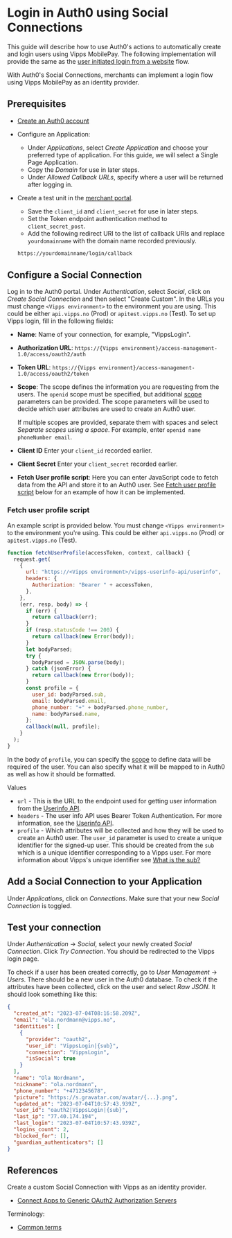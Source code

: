 <!-- START_METADATA
---
title: Login in Auth0 using Social Connections
sidebar_label: Login using Social Connections
sidebar_position: 191
pagination_next: null
pagination_prev: null
---
END_METADATA -->

# Login in Auth0 using Social Connections

This guide will describe how to use Auth0's actions to automatically create and login users using Vipps MobilePay.
The following implementation will provide the same as the
[user initiated login from a website](../../../how-it-works/user-initiated-login-howitworks.md#the-login-process) flow.

With Auth0's Social Connections, merchants can implement a login flow using Vipps MobilePay as an identity provider.

## Prerequisites

* [Create an Auth0 account](https://auth0.com/signup)
* Configure an Application:

  * Under *Applications*, select *Create Application* and choose your preferred type of application. For this guide, we will select a Single Page Application.
  * Copy the *Domain* for use in later steps.
  * Under *Allowed Callback URLs*, specify where a user will be returned after logging in.

* Create a test unit in the [merchant portal](https://developer.vippsmobilepay.com/docs/developer-resources/portal/).

  * Save the `client_id` and `client_secret` for use in later steps.
  * Set the Token endpoint authentication method to `client_secret_post`.
  * Add the following redirect URI to the list of callback URIs and replace `yourdomainname` with the domain name recorded previously.

  ```bash
  https://yourdomainname/login/callback
  ```

## Configure a Social Connection

Log in to the Auth0 portal. Under *Authentication*, select *Social*, click on *Create Social Connection* and then select "Create Custom". In the URLs you must change `<Vipps environment>` to the environment you are using. This could be either `api.vipps.no` (Prod) or `apitest.vipps.no` (Test). To set up Vipps login, fill in the following fields:

* **Name**: Name of your connection, for example, "VippsLogin".

* **Authorization URL**: `https://{Vipps environment}/access-management-1.0/access/oauth2/auth`

* **Token URL**: `https://{Vipps environment}/access-management-1.0/access/oauth2/token`

* **Scope**: The scope defines the information you are requesting from the users. The `openid` scope must be specified, but additional
[scope](../../core-concepts.md#scopes) parameters can be provided.
The scope parameters will be used to decide which user attributes are used to create an Auth0 user.

  If multiple scopes are provided, separate them with spaces and select *Separate scopes using a space*.
For example, enter `openid name phoneNumber email`.

* **Client ID** Enter your `client_id` recorded earlier.

* **Client Secret** Enter your `client_secret` recorded earlier.

* **Fetch User profile script**: Here you can enter JavaScript code to fetch data from the API and store it to an Auth0 user. See [Fetch user profile script](#fetch-user-profile-script) below for an example of how it can be implemented.

### Fetch user profile script

An example script is provided below. You must change `<Vipps environment>` to the environment you're using. This could be either `api.vipps.no` (Prod) or `apitest.vipps.no` (Test).

```js
function fetchUserProfile(accessToken, context, callback) {
  request.get(
    {
      url: "https://<Vipps environment>/vipps-userinfo-api/userinfo",
      headers: {
        Authorization: "Bearer " + accessToken,
      },
    },
    (err, resp, body) => {
      if (err) {
        return callback(err);
      }
      if (resp.statusCode !== 200) {
        return callback(new Error(body));
      }
      let bodyParsed;
      try {
        bodyParsed = JSON.parse(body);
      } catch (jsonError) {
        return callback(new Error(body));
      }
      const profile = {
        user_id: bodyParsed.sub,
        email: bodyParsed.email,
        phone_number: "+" + bodyParsed.phone_number,
        name: bodyParsed.name,
      };
      callback(null, profile);
    }
  );
}
```

In the body of `profile`, you can specify the [scope](../../core-concepts.md#scopes) to define data will be required of the user. You can also specify what it will be mapped to in Auth0 as well as how it should be formatted.

Values

* `url` - This is the URL to the endpoint used for getting user information from the [Userinfo API](https://developer.vippsmobilepay.com/docs/APIs/userinfo-api/).
* `headers` - The user info API uses Bearer Token Authentication. For more information, see the [Userinfo API](https://developer.vippsmobilepay.com/docs/APIs/userinfo-api/).
* `profile` - Which attributes will be collected and how they will be used to create an Auth0 user. The `user_id` parameter is used to create a unique identifier for the signed-up user. This should be created from the `sub` which is a unique identifier corresponding to a Vipps user. For more information about Vipps's unique identifier see [What is the sub?](https://developer.vippsmobilepay.com/docs/APIs/userinfo-api/userinfo-api-faq/#what-is-the-sub)

## Add a Social Connection to your Application

Under *Applications*, click on *Connections*. Make sure that your new *Social Connection* is toggled.

## Test your connection

Under *Authentication* -> *Social*, select your newly created *Social Connection*. Click *Try Connection*. You should be redirected to the Vipps login page.

To check if a user has been created correctly, go to *User Management* -> *Users*. There should be a new user in the Auth0 database. To check if the attributes have been collected, click on the user and select *Raw JSON*. It should look something like this:

```json
{
  "created_at": "2023-07-04T08:16:58.209Z",
  "email": "ola.nordmann@vipps.no",
  "identities": [
    {
      "provider": "oauth2",
      "user_id": "VippsLogin|{sub}",
      "connection": "VippsLogin",
      "isSocial": true
    }
  ],
  "name": "Ola Nordmann",
  "nickname": "ola.nordmann",
  "phone_number": "+4712345678",
  "picture": "https://s.gravatar.com/avatar/{...}.png",
  "updated_at": "2023-07-04T10:57:43.939Z",
  "user_id": "oauth2|VippsLogin|{sub}",
  "last_ip": "77.40.174.194",
  "last_login": "2023-07-04T10:57:43.939Z",
  "logins_count": 2,
  "blocked_for": [],
  "guardian_authenticators": []
}
```

## References

Create a custom Social Connection with Vipps as an identity provider.

* [Connect Apps to Generic OAuth2 Authorization Servers](https://auth0.com/docs/authenticate/identity-providers/social-identity-providers/oauth2)

Terminology:

* [Common terms](https://developer.vippsmobilepay.com/docs/knowledge-base/terminology/#common-terms)
